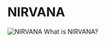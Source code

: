 # NIRVANA
![NIRVANA](![image](https://github.com/RavicL/RavicL.github.io/assets/152232151/88985600-0770-4670-9f22-6050d74bda28)
)
What is NIRVANA? 
